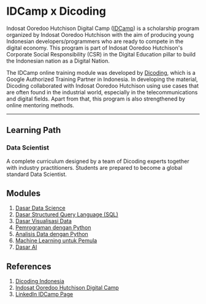 # IDCamp x Dicoding

Indosat Ooredoo Hutchison Digital Camp ([IDCamp](https://idcamp.ioh.co.id/)) is a scholarship program organized by Indosat Ooredoo Hutchison with the aim of producing young Indonesian developers/programmers who are ready to compete in the digital economy.
This program is part of Indosat Ooredoo Hutchison's Corporate Social Responsibility (CSR) in the Digital Education pillar to build the Indonesian nation as a Digital Nation.

The IDCamp online training module was developed by [Dicoding](https://www.dicoding.com/), which is a Google Authorized Training Partner in Indonesia. In developing the material, Dicoding collaborated with Indosat Ooredoo Hutchison using use cases that are often found in the industrial world, especially in the telecommunications and digital fields. Apart from that, this program is also strengthened by online mentoring methods.

---

## Learning Path

### Data Scientist

A complete curriculum designed by a team of Dicoding experts together with industry practitioners. Students are prepared to become a global standard Data Scientist.

## Modules

1. [Dasar Data Science](https://www.dicoding.com/academies/615/corridor)
2. [Dasar Structured Query Language (SQL)](https://www.dicoding.com/academies/600/corridor)
3. [Dasar Visualisasi Data](https://www.dicoding.com/academies/177/corridor)
4. [Pemrograman dengan Python](https://www.dicoding.com/academies/86/corridor)
5. [Analisis Data dengan Python](https://www.dicoding.com/academies/555/corridor)
6. [Machine Learning untuk Pemula](https://www.dicoding.com/academies/184/corridor)
7. [Dasar AI](https://www.dicoding.com/academies/653/corridor)

## References

1. [Dicoding Indonesia](https://www.dicoding.com/)
2. [Indosat Ooredoo Hutchison Digital Camp](https://idcamp.ioh.co.id/)
3. [LinkedIn IDCamp Page](https://www.linkedin.com/company/idcamp/)
